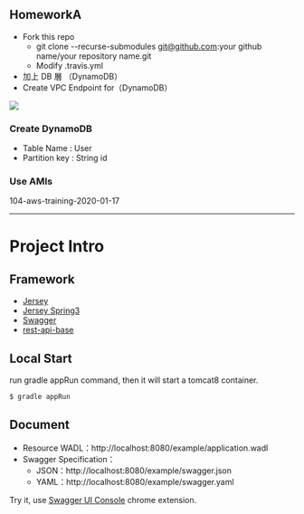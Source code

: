 ## HomeworkA

* Fork this repo
	* git clone --recurse-submodules git@github.com:your github name/your repository name.git
	* Modify .travis.yml
* 加上 DB 層 （DynamoDB）
* Create VPC Endpoint for（DynamoDB）

![](https://i.imgur.com/Kt5yg1k.png)

### Create DynamoDB

* Table Name : User
* Partition key : String id

### Use AMIs

104-aws-training-2020-01-17

---

# Project Intro

## Framework

* [Jersey](https://jersey.github.io/)
* [Jersey Spring3](https://mvnrepository.com/artifact/org.glassfish.jersey.ext/jersey-spring3)
* [Swagger](https://swagger.io/)
* [rest-api-base](https://github.com/VilleBez/rest-api-base)

## Local Start

run gradle appRun command, then it will start a tomcat8 container. 

```sh
$ gradle appRun
```

## Document

* Resource WADL：http://localhost:8080/example/application.wadl
* Swagger Specification：
	* JSON：http://localhost:8080/example/swagger.json
	* YAML：http://localhost:8080/example/swagger.yaml

Try it, use [Swagger UI Console](https://chrome.google.com/webstore/detail/swagger-ui-console/nffpgbcbofmiohjiainnccpelgfdnioo) chrome extension.